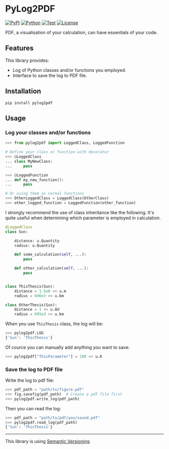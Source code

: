 # PyLog2PDF

[![PyPI](https://img.shields.io/pypi/v/PyLog2PDF.svg?label=PyPI&style=flat-square)](https://pypi.org/pypi/PyLog2PDF/)
[![Python](https://img.shields.io/pypi/pyversions/PyLog2PDF.svg?label=Python&color=yellow&style=flat-square)](https://pypi.org/pypi/PyLog2PDF/)
[![Test](https://img.shields.io/github/workflow/status/KaoruNishikawa/PyLog2PDF/Test?logo=github&label=Test&style=flat-square)](https://github.com/KaoruNishikawa/PyLog2PDF/actions)
[![License](https://img.shields.io/badge/license-MIT-blue.svg?label=License&style=flat-square)](LICENSE)

PDF, a visualisation of your calculation, can have essentials of your code.

## Features

This library provides:

- Log of Python classes and/or functions you employed.
- Interface to save the log to PDF file.

## Installation

```shell
pip install pylog2pdf
```

## Usage

### Log your classes and/or functions

```Python
>>> from pylog2pdf import LoggedClass, LoggedFunction

# Define your class or function with decorator
>>> @LoggedClass
... class MyNewClass:
...     pass

>>> @LoggedFunction
... def my_new_function():
...     pass

# Or using them as normal functions
>>> OtherLoggedClass = LoggedClass(OtherClass)
>>> other_logged_function = LoggedFunction(other_function)
```

I strongly recommend the use of class inheritance like the following. It's quite useful when determining which parameter is employed in calculation.

```Python
@LoggedClass
class Sun:

    distance: u.Quantity
    radius: u.Quantity

    def some_calculation(self, ...):
        pass

    def other_calculation(self, ...):
        pass


class ThisThesis(Sun):
    distance = 1.5e8 << u.m
    radius = 696e3 << u.km

class OtherThesis(Sun):
    distance = 1 << u.AU
    radius = 695e3 << u.km
```

When you use `ThisThesis` class, the log will be:

```Python
>>> pylog2pdf.LOG
{'Sun': 'ThisThesis'}
```

Of cource you can manually add anything you want to save:

```Python
>>> pylog2pdf["ThisParameter"] = 100 << u.K
```

### Save the log to PDF file

Write the log to pdf file:

```Python
>>> pdf_path = "path/to/figure.pdf"
>>> fig.savefig(pdf_path)  # Create a pdf file first
>>> pylog2pdf.write_log(pdf_path)
```

Then you can read the log:

```Python
>>> pdf_path = "path/to/pdf/you/saved.pdf"
>>> pylog2pdf.read_log(pdf_path)
{'Sun': 'ThisThesis'}
```

---

This library is using [Semantic Versioning](https://semver.org).
